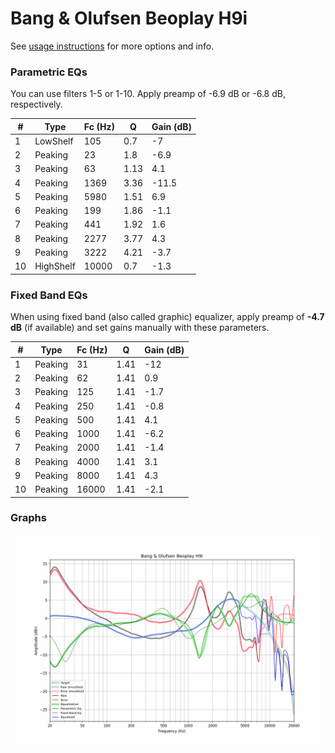 # Bang & Olufsen Beoplay H9i
See [usage instructions](https://github.com/jaakkopasanen/AutoEq#usage) for more options and info.

### Parametric EQs
You can use filters 1-5 or 1-10. Apply preamp of -6.9 dB or -6.8 dB, respectively.

|   # | Type      |   Fc (Hz) |    Q |   Gain (dB) |
|-----|-----------|-----------|------|-------------|
|   1 | LowShelf  |       105 | 0.7  |        -7   |
|   2 | Peaking   |        23 | 1.8  |        -6.9 |
|   3 | Peaking   |        63 | 1.13 |         4.1 |
|   4 | Peaking   |      1369 | 3.36 |       -11.5 |
|   5 | Peaking   |      5980 | 1.51 |         6.9 |
|   6 | Peaking   |       199 | 1.86 |        -1.1 |
|   7 | Peaking   |       441 | 1.92 |         1.6 |
|   8 | Peaking   |      2277 | 3.77 |         4.3 |
|   9 | Peaking   |      3222 | 4.21 |        -3.7 |
|  10 | HighShelf |     10000 | 0.7  |        -1.3 |

### Fixed Band EQs
When using fixed band (also called graphic) equalizer, apply preamp of **-4.7 dB** (if available) and set gains manually with these parameters.

|   # | Type    |   Fc (Hz) |    Q |   Gain (dB) |
|-----|---------|-----------|------|-------------|
|   1 | Peaking |        31 | 1.41 |       -12   |
|   2 | Peaking |        62 | 1.41 |         0.9 |
|   3 | Peaking |       125 | 1.41 |        -1.7 |
|   4 | Peaking |       250 | 1.41 |        -0.8 |
|   5 | Peaking |       500 | 1.41 |         4.1 |
|   6 | Peaking |      1000 | 1.41 |        -6.2 |
|   7 | Peaking |      2000 | 1.41 |        -1.4 |
|   8 | Peaking |      4000 | 1.41 |         3.1 |
|   9 | Peaking |      8000 | 1.41 |         4.3 |
|  10 | Peaking |     16000 | 1.41 |        -2.1 |

### Graphs
![](./Bang%20&%20Olufsen%20Beoplay%20H9i.png)
